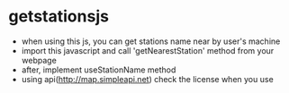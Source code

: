 # getstationsjs
- when using this js, you can get  stations name near by user's machine
- import this javascript and call 'getNearestStation' method from your webpage
- after, implement useStationName method
- using api(http://map.simpleapi.net) check the license when you use
